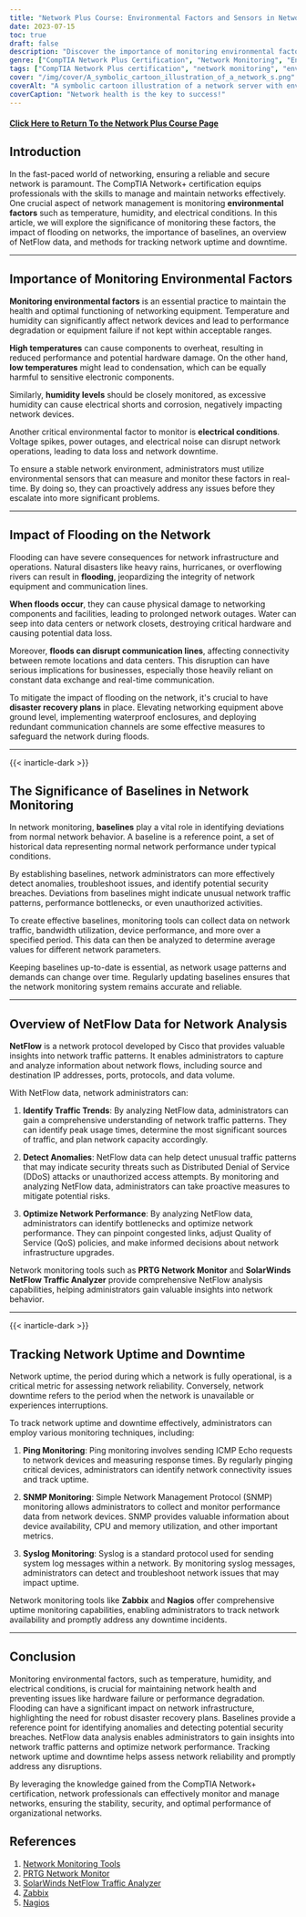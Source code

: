 ```yaml
---
title: "Network Plus Course: Environmental Factors and Sensors in Network Monitoring"
date: 2023-07-15
toc: true
draft: false
description: "Discover the importance of monitoring environmental factors, such as temperature and humidity, the impact of flooding on networks, the significance of baselines in network monitoring, an overview of NetFlow data analysis, and techniques for tracking network uptime and downtime with the Network Plus Course."
genre: ["CompTIA Network Plus Certification", "Network Monitoring", "Environmental Monitoring", "Flooding Impact", "Baselines in Network Monitoring", "NetFlow Data Analysis", "Network Uptime Tracking", "Network Downtime Tracking", "Network Performance", "Disaster Recovery"]
tags: ["CompTIA Network Plus certification", "network monitoring", "environmental factors", "temperature monitoring", "humidity monitoring", "electrical conditions", "flooding impact", "disaster recovery plans", "baselines in network monitoring", "NetFlow data analysis", "tracking network uptime", "tracking network downtime", "ping monitoring", "SNMP monitoring", "syslog monitoring", "network performance optimization", "PRTG Network Monitor", "SolarWinds NetFlow Traffic Analyzer", "Zabbix", "Nagios", "network infrastructure", "network reliability", "hardware failure", "performance degradation", "network traffic patterns", "network connectivity", "security breaches", "network availability", "ICMP Echo requests", "network metrics"]
cover: "/img/cover/A_symbolic_cartoon_illustration_of_a_network_s.png"
coverAlt: "A symbolic cartoon illustration of a network server with environmental sensors measuring temperature, humidity, and electrical conditions"
coverCaption: "Network health is the key to success!"
---
```


#### [Click Here to Return To the Network Plus Course Page](/network-plus-start)

## Introduction

In the fast-paced world of networking, ensuring a reliable and secure network is paramount. The CompTIA Network+ certification equips professionals with the skills to manage and maintain networks effectively. One crucial aspect of network management is monitoring **environmental factors** such as temperature, humidity, and electrical conditions. In this article, we will explore the significance of monitoring these factors, the impact of flooding on networks, the importance of baselines, an overview of NetFlow data, and methods for tracking network uptime and downtime.

______

## Importance of Monitoring Environmental Factors

**Monitoring environmental factors** is an essential practice to maintain the health and optimal functioning of networking equipment. Temperature and humidity can significantly affect network devices and lead to performance degradation or equipment failure if not kept within acceptable ranges.

**High temperatures** can cause components to overheat, resulting in reduced performance and potential hardware damage. On the other hand, **low temperatures** might lead to condensation, which can be equally harmful to sensitive electronic components.

Similarly, **humidity levels** should be closely monitored, as excessive humidity can cause electrical shorts and corrosion, negatively impacting network devices.

Another critical environmental factor to monitor is **electrical conditions**. Voltage spikes, power outages, and electrical noise can disrupt network operations, leading to data loss and network downtime.

To ensure a stable network environment, administrators must utilize environmental sensors that can measure and monitor these factors in real-time. By doing so, they can proactively address any issues before they escalate into more significant problems.

______

## Impact of Flooding on the Network

Flooding can have severe consequences for network infrastructure and operations. Natural disasters like heavy rains, hurricanes, or overflowing rivers can result in **flooding**, jeopardizing the integrity of network equipment and communication lines.

**When floods occur**, they can cause physical damage to networking components and facilities, leading to prolonged network outages. Water can seep into data centers or network closets, destroying critical hardware and causing potential data loss.

Moreover, **floods can disrupt communication lines**, affecting connectivity between remote locations and data centers. This disruption can have serious implications for businesses, especially those heavily reliant on constant data exchange and real-time communication.

To mitigate the impact of flooding on the network, it's crucial to have **disaster recovery plans** in place. Elevating networking equipment above ground level, implementing waterproof enclosures, and deploying redundant communication channels are some effective measures to safeguard the network during floods.

______

{{< inarticle-dark >}}

## The Significance of Baselines in Network Monitoring

In network monitoring, **baselines** play a vital role in identifying deviations from normal network behavior. A baseline is a reference point, a set of historical data representing normal network performance under typical conditions.

By establishing baselines, network administrators can more effectively detect anomalies, troubleshoot issues, and identify potential security breaches. Deviations from baselines might indicate unusual network traffic patterns, performance bottlenecks, or even unauthorized activities.

To create effective baselines, monitoring tools can collect data on network traffic, bandwidth utilization, device performance, and more over a specified period. This data can then be analyzed to determine average values for different network parameters.

Keeping baselines up-to-date is essential, as network usage patterns and demands can change over time. Regularly updating baselines ensures that the network monitoring system remains accurate and reliable.

______

## Overview of NetFlow Data for Network Analysis

**NetFlow** is a network protocol developed by Cisco that provides valuable insights into network traffic patterns. It enables administrators to capture and analyze information about network flows, including source and destination IP addresses, ports, protocols, and data volume.

With NetFlow data, network administrators can:

1. **Identify Traffic Trends**: By analyzing NetFlow data, administrators can gain a comprehensive understanding of network traffic patterns. They can identify peak usage times, determine the most significant sources of traffic, and plan network capacity accordingly.

2. **Detect Anomalies**: NetFlow data can help detect unusual traffic patterns that may indicate security threats such as Distributed Denial of Service (DDoS) attacks or unauthorized access attempts. By monitoring and analyzing NetFlow data, administrators can take proactive measures to mitigate potential risks.

3. **Optimize Network Performance**: By analyzing NetFlow data, administrators can identify bottlenecks and optimize network performance. They can pinpoint congested links, adjust Quality of Service (QoS) policies, and make informed decisions about network infrastructure upgrades.

Network monitoring tools such as **PRTG Network Monitor** and **SolarWinds NetFlow Traffic Analyzer** provide comprehensive NetFlow analysis capabilities, helping administrators gain valuable insights into network behavior.

______

{{< inarticle-dark >}}

## Tracking Network Uptime and Downtime

Network uptime, the period during which a network is fully operational, is a critical metric for assessing network reliability. Conversely, network downtime refers to the period when the network is unavailable or experiences interruptions.

To track network uptime and downtime effectively, administrators can employ various monitoring techniques, including:

1. **Ping Monitoring**: Ping monitoring involves sending ICMP Echo requests to network devices and measuring response times. By regularly pinging critical devices, administrators can identify network connectivity issues and track uptime.

2. **SNMP Monitoring**: Simple Network Management Protocol (SNMP) monitoring allows administrators to collect and monitor performance data from network devices. SNMP provides valuable information about device availability, CPU and memory utilization, and other important metrics.

3. **Syslog Monitoring**: Syslog is a standard protocol used for sending system log messages within a network. By monitoring syslog messages, administrators can detect and troubleshoot network issues that may impact uptime.

Network monitoring tools like **Zabbix** and **Nagios** offer comprehensive uptime monitoring capabilities, enabling administrators to track network availability and promptly address any downtime incidents.

______

## Conclusion

Monitoring environmental factors, such as temperature, humidity, and electrical conditions, is crucial for maintaining network health and preventing issues like hardware failure or performance degradation. Flooding can have a significant impact on network infrastructure, highlighting the need for robust disaster recovery plans. Baselines provide a reference point for identifying anomalies and detecting potential security breaches. NetFlow data analysis enables administrators to gain insights into network traffic patterns and optimize network performance. Tracking network uptime and downtime helps assess network reliability and promptly address any disruptions.

By leveraging the knowledge gained from the CompTIA Network+ certification, network professionals can effectively monitor and manage networks, ensuring the stability, security, and optimal performance of organizational networks.

## References

1. [Network Monitoring Tools](https://www.prtg.com/network-monitoring-tools/)
2. [PRTG Network Monitor](https://www.paessler.com/prtg)
3. [SolarWinds NetFlow Traffic Analyzer](https://www.solarwinds.com/netflow-traffic-analyzer)
4. [Zabbix](https://www.zabbix.com/)
5. [Nagios](https://www.nagios.org/)

